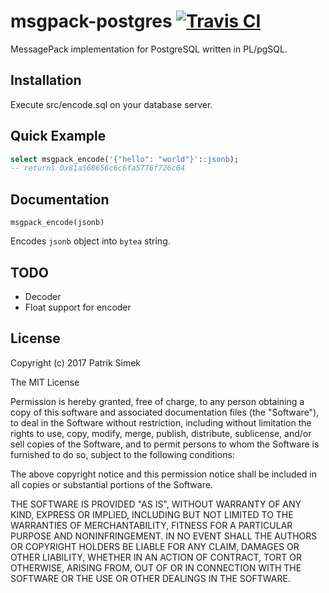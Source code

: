 # msgpack-postgres [![Travis CI][travis-image]][travis-url]

MessagePack implementation for PostgreSQL written in PL/pgSQL.

## Installation

Execute src/encode.sql on your database server.

## Quick Example

```sql
select msgpack_encode('{"hello": "world"}'::jsonb);
-- returns 0x81a568656c6c6fa5776f726c64
```

## Documentation

`msgpack_encode(jsonb)`

Encodes `jsonb` object into `bytea` string.

## TODO

- Decoder
- Float support for encoder

## License

Copyright (c) 2017 Patrik Simek

The MIT License

Permission is hereby granted, free of charge, to any person obtaining a copy of this software and associated documentation files (the "Software"), to deal in the Software without restriction, including without limitation the rights to use, copy, modify, merge, publish, distribute, sublicense, and/or sell copies of the Software, and to permit persons to whom the Software is furnished to do so, subject to the following conditions:

The above copyright notice and this permission notice shall be included in all copies or substantial portions of the Software.

THE SOFTWARE IS PROVIDED "AS IS", WITHOUT WARRANTY OF ANY KIND, EXPRESS OR IMPLIED, INCLUDING BUT NOT LIMITED TO THE WARRANTIES OF MERCHANTABILITY, FITNESS FOR A PARTICULAR PURPOSE AND NONINFRINGEMENT. IN NO EVENT SHALL THE AUTHORS OR COPYRIGHT HOLDERS BE LIABLE FOR ANY CLAIM, DAMAGES OR OTHER LIABILITY, WHETHER IN AN ACTION OF CONTRACT, TORT OR OTHERWISE, ARISING FROM, OUT OF OR IN CONNECTION WITH THE SOFTWARE OR THE USE OR OTHER DEALINGS IN THE SOFTWARE.

[travis-image]: https://img.shields.io/travis/patriksimek/msgpack-postgres/master.svg?style=flat-square&label=unit
[travis-url]: https://travis-ci.org/patriksimek/msgpack-postgres
